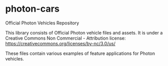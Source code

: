 # photon-cars
Official Photon Vehicles Repository

This library consists of Official Photon vehicle files and assets. It is under a Creative Commons Non Commercial - Attribution license: https://creativecommons.org/licenses/by-nc/3.0/us/

These files contain various examples of feature applications for Photon vehicles.
